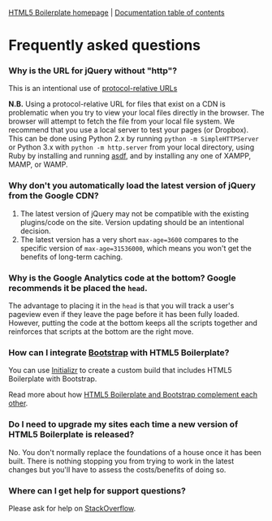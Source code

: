 [HTML5 Boilerplate homepage](http://html5boilerplate.com) | [Documentation
table of contents](TOC.md)

# Frequently asked questions

### Why is the URL for jQuery without "http"?

This is an intentional use of [protocol-relative
URLs](http://paulirish.com/2010/the-protocol-relative-url/)

**N.B.** Using a protocol-relative URL for files that exist on a CDN is
problematic when you try to view your local files directly in the browser. The
browser will attempt to fetch the file from your local file system. We
recommend that you use a local server to test your pages (or Dropbox). This can
be done using Python 2.x by running `python -m SimpleHTTPServer` or Python 3.x
with `python -m http.server` from your local directory, using Ruby by installing
and running [asdf](https://rubygems.org/gems/asdf), and by installing any one of
XAMPP, MAMP, or WAMP.

### Why don't you automatically load the latest version of jQuery from the Google CDN?

1. The latest version of jQuery may not be compatible with the existing
   plugins/code on the site. Version updating should be an intentional
   decision.
2. The latest version has a very short `max-age=3600` compares to the specific
   version of `max-age=31536000`, which means you won't get the benefits of
   long-term caching.


### Why is the Google Analytics code at the bottom? Google recommends it be placed the `head`.

The advantage to placing it in the `head` is that you will track a user's
pageview even if they leave the page before it has been fully loaded. However,
putting the code at the bottom keeps all the scripts together and reinforces
that scripts at the bottom are the right move.


### How can I integrate [Bootstrap](http://getbootstrap.com/) with HTML5 Boilerplate?

You can use [Initializr](http://initializr.com) to create a custom build that
includes HTML5 Boilerplate with Bootstrap.

Read more about how [HTML5 Boilerplate and Bootstrap complement each
other](http://www.quora.com/Is-Bootstrap-a-complement-OR-an-alternative-to-HTML5-Boilerplate-or-viceversa/answer/Nicolas-Gallagher).


### Do I need to upgrade my sites each time a new version of HTML5 Boilerplate is released?

No. You don't normally replace the foundations of a house once it has been
built. There is nothing stopping you from trying to work in the latest changes
but you'll have to assess the costs/benefits of doing so.


### Where can I get help for support questions?

Please ask for help on
[StackOverflow](http://stackoverflow.com/questions/tagged/html5boilerplate).
